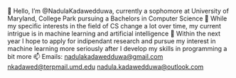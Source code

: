 👋 Hello, I’m @NadulaKadawedduwa, currently a sophomore at University of Maryland, College Park pursuing a Bachelors in Computer Science
👀 While my specific interests in the field of CS change a lot over time, my current intrigue is in machine learning and artificial intelligence
💞️ Within the next year I hope to apply for indipendant research and pursue my interest in machine learning more seriously after I develop my skills
    in programming a bit more
📫 Emails: nadulakadawedduwa@gmail.com
            nkadawed@terpmail.umd.edu
            nadula.kadawedduwa@outlook.com
